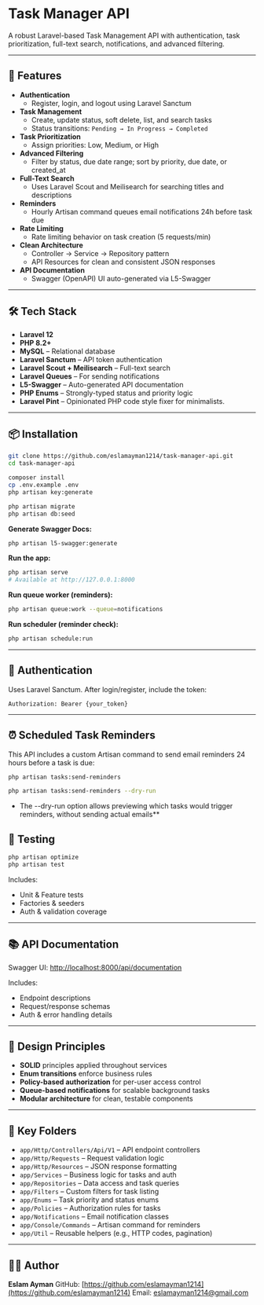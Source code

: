 # Task Manager API

A robust Laravel-based Task Management API with authentication, task prioritization, full-text search, notifications, and advanced filtering.

---

## 🚀 Features

- **Authentication**
  - Register, login, and logout using Laravel Sanctum
- **Task Management**
  - Create, update status, soft delete, list, and search tasks
  - Status transitions: `Pending → In Progress → Completed`
- **Task Prioritization**
  - Assign priorities: Low, Medium, or High
- **Advanced Filtering**
  - Filter by status, due date range; sort by priority, due date, or created_at
- **Full-Text Search**
  - Uses Laravel Scout and Meilisearch for searching titles and descriptions
- **Reminders**
  - Hourly Artisan command queues email notifications 24h before task due
- **Rate Limiting**
  - Rate limiting behavior on task creation (5 requests/min)
- **Clean Architecture**
  - Controller → Service → Repository pattern
  - API Resources for clean and consistent JSON responses
- **API Documentation**
  - Swagger (OpenAPI) UI auto-generated via L5-Swagger

---

## 🛠 Tech Stack

- **Laravel 12**
- **PHP 8.2+**
- **MySQL** – Relational database
- **Laravel Sanctum** – API token authentication
- **Laravel Scout + Meilisearch** – Full-text search
- **Laravel Queues** – For sending notifications
- **L5-Swagger** – Auto-generated API documentation
- **PHP Enums** – Strongly-typed status and priority logic
- **Laravel Pint** – Opinionated PHP code style fixer for minimalists.

---

## 📦 Installation

```bash
git clone https://github.com/eslamayman1214/task-manager-api.git
cd task-manager-api

composer install
cp .env.example .env
php artisan key:generate

php artisan migrate
php artisan db:seed
````

**Generate Swagger Docs:**

```bash
php artisan l5-swagger:generate
```

**Run the app:**

```bash
php artisan serve
# Available at http://127.0.0.1:8000
```

**Run queue worker (reminders):**

```bash
php artisan queue:work --queue=notifications
```

**Run scheduler (reminder check):**

```bash
php artisan schedule:run
```

---

## 🔐 Authentication

Uses Laravel Sanctum. After login/register, include the token:

```
Authorization: Bearer {your_token}
```

---


## ⏰ Scheduled Task Reminders

This API includes a custom Artisan command to send email reminders 24 hours before a task is due:

```bash
php artisan tasks:send-reminders
```

```bash
php artisan tasks:send-reminders --dry-run
```

* The --dry-run option allows previewing which tasks would trigger reminders, without sending actual emails**



## 🧪 Testing

```bash
php artisan optimize
php artisan test
```

Includes:

* Unit & Feature tests
* Factories & seeders
* Auth & validation coverage

---

## 📚 API Documentation

Swagger UI:
[http://localhost:8000/api/documentation](http://localhost:8000/api/documentation)

Includes:

* Endpoint descriptions
* Request/response schemas
* Auth & error handling details

---

## 📌 Design Principles

* **SOLID** principles applied throughout services
* **Enum transitions** enforce business rules
* **Policy-based authorization** for per-user access control
* **Queue-based notifications** for scalable background tasks
* **Modular architecture** for clean, testable components

---

## 📂 Key Folders

* `app/Http/Controllers/Api/V1` – API endpoint controllers
* `app/Http/Requests` – Request validation logic
* `app/Http/Resources` – JSON response formatting
* `app/Services` – Business logic for tasks and auth
* `app/Repositories` – Data access and task queries
* `app/Filters` – Custom filters for task listing
* `app/Enums` – Task priority and status enums
* `app/Policies` – Authorization rules for tasks
* `app/Notifications` – Email notification classes
* `app/Console/Commands` – Artisan command for reminders
* `app/Util` – Reusable helpers (e.g., HTTP codes, pagination)

---

## 👨‍💻 Author

**Eslam Ayman**
GitHub: [https://github.com/eslamayman1214](https://github.com/eslamayman1214)
Email: [eslamayman1214@gmail.com](mailto:eslamayman1214@gmail.com)

```
